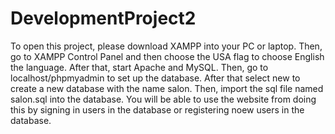 # DevelopmentProject2
To open this project, please download XAMPP into your PC or laptop.
Then, go to XAMPP Control Panel and then choose the USA flag to choose English the language.
After that, start Apache and MySQL.
Then, go to localhost/phpmyadmin to set up the database.
After that select new to create a new database with the name salon.
Then, import the sql file named salon.sql into the database.
You will be able to use the website from doing this by signing in users in the database or registering noew users in the database.
